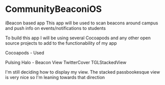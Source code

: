 CommunityBeaconiOS
==================

iBeacon based app 
This app will be used to scan beacons around campus and push info on events/notifications to students

To build this app I will be using several Cocoapods and any other open source projects to add to the functionability of my app

Cocoapods - Used

Pulsing Halo - Beacon View
TwitterCover
TGLStackedView

I'm still deciding how to display my view. The stacked passbookesque view is very nice so I'm leaning towards that direction



